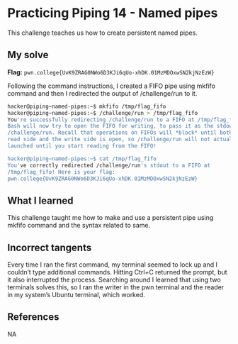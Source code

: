 # Practicing Piping 14 - Named pipes
This challenge teaches us how to create persistent named pipes.

## My solve
**Flag:** `pwn.college{UvK9ZRAG0NWo6D3KJi6qUo-xhDK.01MzMDOxwSN2kjNzEzW}`

Following the command instructions, I created a FIFO pipe using mkfifo command and then I redirected the output of /challenge/run to it.

```bash
hacker@piping~named-pipes:~$ mkfifo /tmp/flag_fifo
hacker@piping~named-pipes:~$ /challenge/run > /tmp/flag_fifo
You're successfully redirecting /challenge/run to a FIFO at /tmp/flag_fifo!
Bash will now try to open the FIFO for writing, to pass it as the stdout of
/challenge/run. Recall that operations on FIFOs will *block* until both the
read side and the write side is open, so /challenge/run will not actually be
launched until you start reading from the FIFO!

hacker@piping~named-pipes:~$ cat /tmp/flag_fifo
You've correctly redirected /challenge/run's stdout to a FIFO at 
/tmp/flag_fifo! Here is your flag:
pwn.college{UvK9ZRAG0NWo6D3KJi6qUo-xhDK.01MzMDOxwSN2kjNzEzW}
```

## What I learned 
This challenge taught me how to make and use a persistent pipe using mkfifo command and the syntax related to same.

## Incorrect tangents 
Every time I ran the first command, my terminal seemed to lock up and I couldn’t type additional commands. Hitting Ctrl+C returned the prompt, but it also interrupted the process. Searching around I learned that using two terminals solves this, so I ran the writer in the pwn terminal and the reader in my system’s Ubuntu terminal, which worked.

## References
NA
